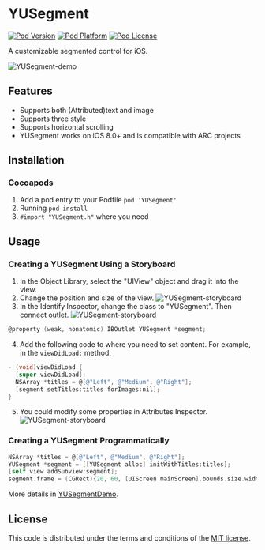 # YUSegment
[![Pod Version](https://img.shields.io/cocoapods/v/YUSegment.svg)]()
[![Pod Platform](https://img.shields.io/cocoapods/p/YUSegment.svg?style=flat)]()
[![Pod License](https://img.shields.io/cocoapods/l/YUSegment.svg)]()

A customizable segmented control for iOS.

![YUSegment-demo](https://github.com/afishhhhh/YUSegment/Images/demo.gif)

## Features

- Supports both (Attributed)text and image
- Supports three style
- Supports horizontal scrolling
- YUSegment works on iOS 8.0+ and is compatible with ARC projects

## Installation

### Cocoapods

1. Add a pod entry to your Podfile `pod 'YUSegment'`
2. Running `pod install`
3. `#import "YUSegment.h"` where you need

## Usage

### Creating a YUSegment Using a Storyboard

1. In the Object Library, select the "UIView" object and drag it into the view.
2. Change the position and size of the view.
  ![YUSegment-storyboard](https://github.com/afishhhhh/YUSegment/Images/storyborad2.png)
3. In the Identify Inspector, change the class to "YUSegment". Then connect outlet.
  ![YUSegment-storyboard](https://github.com/afishhhhh/YUSegment/Images/storyborad1.png)
  ```objective-c
  @property (weak, nonatomic) IBOutlet YUSegment *segment;
  ```
4. Add the following code to where you need to set content. For example, in the `viewDidLoad:` method.
  ```objective-c
  - (void)viewDidLoad {
    [super viewDidLoad];
    NSArray *titles = @[@"Left", @"Medium", @"Right"];
    [segment setTitles:titles forImages:nil];
  }
  ```
5. You could modify some properties in Attributes Inspector.
  ![YUSegment-storyboard](https://github.com/afishhhhh/YUSegment/Images/storyoard3.png)

### Creating a YUSegment Programmatically

```objective-c
NSArray *titles = @[@"Left", @"Medium", @"Right"];
YUSegment *segment = [[YUSegment alloc] initWithTitles:titles];
[self.view addSubview:segment];
segment.frame = (CGRect){20, 60, [UIScreen mainScreen].bounds.size.width - 40, 44};
```

More details in [YUSegmentDemo](YUSegmentDemo).

## License

This code is distributed under the terms and conditions of the [MIT license](LICENSE).
